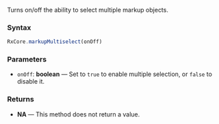 Turns on/off the ability to select multiple markup objects.

### Syntax

```typescript
RxCore.markupMultiselect(onOff)
```

### Parameters

- `onOff`: **boolean** — Set to `true` to enable multiple selection, or `false` to disable it.

### Returns

- **NA** — This method does not return a value.